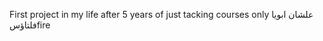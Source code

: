 First project in my life after 5 years of just tacking courses only
علشان ابويا فلتاؤسfire

<!--
// Import the functions you need from the SDKs you need
import { initializeApp } from "firebase/app";
import { getAnalytics } from "firebase/analytics";
// TODO: Add SDKs for Firebase products that you want to use
// https://firebase.google.com/docs/web/setup#available-libraries

// Your web app's Firebase configuration
// For Firebase JS SDK v7.20.0 and later, measurementId is optional
const firebaseConfig = {
  apiKey: "AIzaSyA0exTF6wtG85oe2Q73eo6X_PlokcfKSOo",
  authDomain: "abona-faltaos.firebaseapp.com",
  projectId: "abona-faltaos",
  storageBucket: "abona-faltaos.firebasestorage.app",
  messagingSenderId: "71343132158",
  appId: "1:71343132158:web:0fb8b4dfb9b5511e9cc4af",
  measurementId: "G-TNLM15FJLR"
};

// Initialize Firebase
const app = initializeApp(firebaseConfig);
const analytics = getAnalytics(app);
 -->
